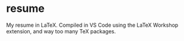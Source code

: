 # resume

My resume in LaTeX. Compiled in VS Code using the LaTeX Workshop extension, and way too many TeX packages.